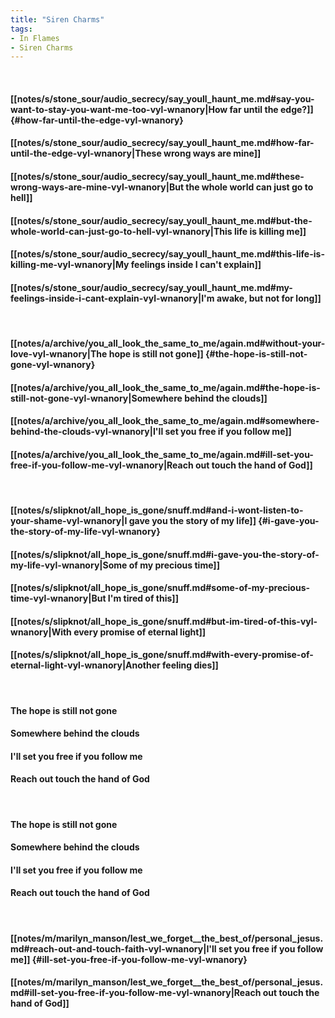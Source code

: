 ```yaml
---
title: "Siren Charms"
tags:
- In Flames
- Siren Charms
---
```

&nbsp;
#### [[notes/s/stone_sour/audio_secrecy/say_youll_haunt_me.md#say-you-want-to-stay-you-want-me-too-vyl-wnanory|How far until the edge?]] {#how-far-until-the-edge-vyl-wnanory}
#### [[notes/s/stone_sour/audio_secrecy/say_youll_haunt_me.md#how-far-until-the-edge-vyl-wnanory|These wrong ways are mine]]
#### [[notes/s/stone_sour/audio_secrecy/say_youll_haunt_me.md#these-wrong-ways-are-mine-vyl-wnanory|But the whole world can just go to hell]]
#### [[notes/s/stone_sour/audio_secrecy/say_youll_haunt_me.md#but-the-whole-world-can-just-go-to-hell-vyl-wnanory|This life is killing me]]
#### [[notes/s/stone_sour/audio_secrecy/say_youll_haunt_me.md#this-life-is-killing-me-vyl-wnanory|My feelings inside I can't explain]]
#### [[notes/s/stone_sour/audio_secrecy/say_youll_haunt_me.md#my-feelings-inside-i-cant-explain-vyl-wnanory|I'm awake, but not for long]]
&nbsp;
#### [[notes/a/archive/you_all_look_the_same_to_me/again.md#without-your-love-vyl-wnanory|The hope is still not gone]] {#the-hope-is-still-not-gone-vyl-wnanory}
#### [[notes/a/archive/you_all_look_the_same_to_me/again.md#the-hope-is-still-not-gone-vyl-wnanory|Somewhere behind the clouds]]
#### [[notes/a/archive/you_all_look_the_same_to_me/again.md#somewhere-behind-the-clouds-vyl-wnanory|I'll set you free if you follow me]]
#### [[notes/a/archive/you_all_look_the_same_to_me/again.md#ill-set-you-free-if-you-follow-me-vyl-wnanory|Reach out touch the hand of God]]
&nbsp;
#### [[notes/s/slipknot/all_hope_is_gone/snuff.md#and-i-wont-listen-to-your-shame-vyl-wnanory|I gave you the story of my life]] {#i-gave-you-the-story-of-my-life-vyl-wnanory}
#### [[notes/s/slipknot/all_hope_is_gone/snuff.md#i-gave-you-the-story-of-my-life-vyl-wnanory|Some of my precious time]]
#### [[notes/s/slipknot/all_hope_is_gone/snuff.md#some-of-my-precious-time-vyl-wnanory|But I'm tired of this]]
#### [[notes/s/slipknot/all_hope_is_gone/snuff.md#but-im-tired-of-this-vyl-wnanory|With every promise of eternal light]]
#### [[notes/s/slipknot/all_hope_is_gone/snuff.md#with-every-promise-of-eternal-light-vyl-wnanory|Another feeling dies]]
&nbsp;
#### The hope is still not gone
#### Somewhere behind the clouds
#### I'll set you free if you follow me
#### Reach out touch the hand of God
&nbsp;
#### The hope is still not gone
#### Somewhere behind the clouds
#### I'll set you free if you follow me
#### Reach out touch the hand of God
&nbsp;
#### [[notes/m/marilyn_manson/lest_we_forget__the_best_of/personal_jesus.md#reach-out-and-touch-faith-vyl-wnanory|I'll set you free if you follow me]] {#ill-set-you-free-if-you-follow-me-vyl-wnanory}
#### [[notes/m/marilyn_manson/lest_we_forget__the_best_of/personal_jesus.md#ill-set-you-free-if-you-follow-me-vyl-wnanory|Reach out touch the hand of God]]
